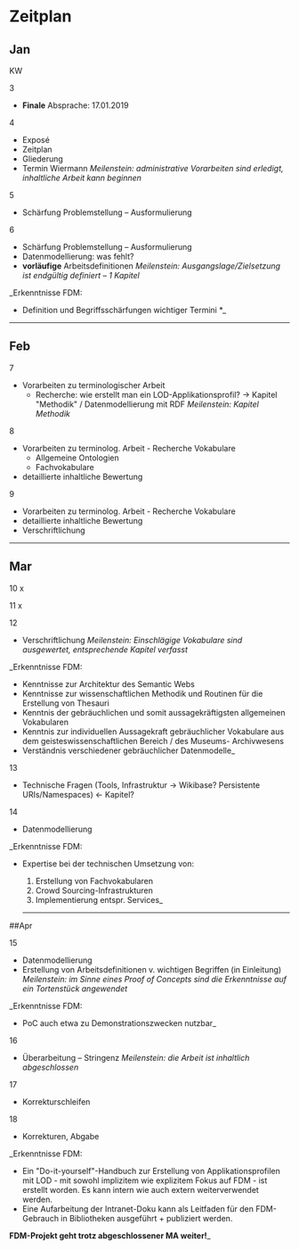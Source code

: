 # Zeitplan

## Jan

KW

3
  * **Finale** Absprache: 17.01.2019

4
  * Exposé
  * Zeitplan
  * Gliederung
  * Termin Wiermann
  *Meilenstein: administrative Vorarbeiten sind erledigt, inhaltliche Arbeit kann beginnen*

5
  * Schärfung Problemstellung – Ausformulierung

6
  * Schärfung Problemstellung – Ausformulierung
  * Datenmodellierung: was fehlt?
  * **vorläufige** Arbeitsdefinitionen
  *Meilenstein: Ausgangslage/Zielsetzung ist endgültig definiert – 1 Kapitel*

_Erkenntnisse FDM:
* Definition und Begriffsschärfungen wichtiger Termini
*_

---

## Feb

7
  * Vorarbeiten zu terminologischer Arbeit
    * Recherche: wie erstellt man ein LOD-Applikationsprofil? -> Kapitel "Methodik" / Datenmodellierung mit RDF
  *Meilenstein: Kapitel Methodik*

8
  * Vorarbeiten zu terminolog. Arbeit - Recherche Vokabulare
    * Allgemeine Ontologien
    * Fachvokabulare
  * detaillierte inhaltliche Bewertung

9
  * Vorarbeiten zu terminolog. Arbeit - Recherche Vokabulare
  * detaillierte inhaltliche Bewertung
  * Verschriftlichung

  ---

## Mar

10 x

11 x

12
  * Verschriftlichung
  *Meilenstein: Einschlägige Vokabulare sind ausgewertet, entsprechende Kapitel verfasst*

_Erkenntnisse FDM:
* Kenntnisse zur Architektur des Semantic Webs
* Kenntnisse zur wissenschaftlichen Methodik und Routinen für die Erstellung von Thesauri
* Kenntnis der gebräuchlichen und somit aussagekräftigsten allgemeinen Vokabularen
* Kenntnis zur individuellen Aussagekraft gebräuchlicher Vokabulare aus dem geisteswissenschaftlichen Bereich / des Museums- Archivwesens
* Verständnis verschiedener gebräuchlicher Datenmodelle_

13
  * Technische Fragen (Tools, Infrastruktur -> Wikibase? Persistente URIs/Namespaces) <- Kapitel?

14
  * Datenmodellierung

_Erkenntnisse FDM:

* Expertise bei der technischen Umsetzung von:
  1. Erstellung von Fachvokabularen
  2. Crowd Sourcing-Infrastrukturen
  3. Implementierung entspr. Services_

  ---

##Apr

15
  * Datenmodellierung
  * Erstellung von Arbeitsdefinitionen v. wichtigen Begriffen (in Einleitung)
  *Meilenstein: im Sinne eines Proof of Concepts sind die Erkenntnisse auf ein Tortenstück angewendet*

_Erkenntnisse FDM:
* PoC auch etwa zu Demonstrationszwecken nutzbar_

16
* Überarbeitung – Stringenz
  *Meilenstein: die Arbeit ist inhaltlich abgeschlossen*

17
  * Korrekturschleifen

18
  * Korrekturen, Abgabe

_Erkenntnisse FDM:
* Ein "Do-it-yourself"-Handbuch zur Erstellung von Applikationsprofilen mit LOD - mit sowohl implizitem wie explizitem Fokus auf FDM - ist erstellt worden. Es kann intern wie auch extern weiterverwendet werden.
* Eine Aufarbeitung der Intranet-Doku kann als Leitfaden für den FDM-Gebrauch in Bibliotheken ausgeführt + publiziert werden.

**FDM-Projekt geht trotz abgeschlossener MA weiter!**_
